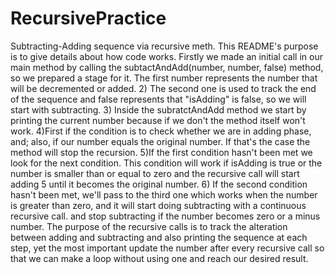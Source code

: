 # RecursivePractice
Subtracting-Adding sequence via recursive meth.
This README's purpose is to give details about how code works.
Firstly we made an initial call in our main method by calling the subtactAndAdd(number, number, false) method, so we prepared a stage for it. The first number represents the number that will be decremented or added.
2) The second one is used to track the end of the sequence and false represents that "isAdding" is false, so we will start with subtracting.
3) Inside the subratctAndAdd method we start by printing the current number because if we don't the method itself won't work.
4)First if the condition is to check whether we are in adding phase, and; also, if our number equals the original number. If that's the case the method will stop the recursion.
5)If the first condition hasn't been met we look for the next condition. This condition will work if isAdding is true or the number is smaller than or equal to zero and the recursive call will 
start adding 5 until it becomes the original number.
6) If the second condition hasn't been met, we'll pass to the third one which works when the number is greater than zero, and it will start doing subtracting with a continuous recursive call.
and stop subtracting if the number becomes zero or a minus number.
The purpose of the recursive calls is to track the alteration between adding and subtracting and also printing the sequence at each step, yet the most important update the number after 
every recursive call so that we can make a loop without using one and reach our desired result.
